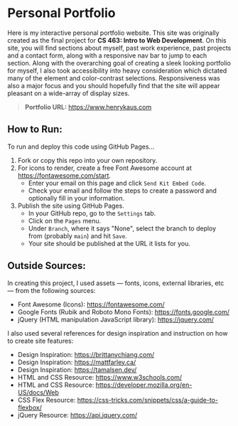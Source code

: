 # Personal Portfolio

Here is my interactive personal portfolio website. This site was originally created as the final project for **CS 463: Intro to Web Development**. On this site, you will find sections about myself, past work experience, past projects and a contact form, along with a responsive nav bar to jump to each section. Along with the overarching goal of creating a sleek looking portfolio for myself, I also took accessibility into heavy consideration which dictated many of the element and color-contrast selections. Responsiveness was also a major focus and you should hopefully find that the site will appear pleasant on a wide-array of display sizes.

> **Portfolio URL:** https://www.henrykaus.com

## How to Run:

To run and deploy this code using GitHub Pages...

1. Fork or copy this repo into your own repository.
2. For icons to render, create a free Font Awesome account at https://fontawesome.com/start.
   - Enter your email on this page and click `Send Kit Embed Code`.
   - Check your email and follow the steps to create a password and optionally fill in your information.
3. Publish the site using GitHub Pages.
   - In your GitHub repo, go to the `Settings` tab.
   - Click on the `Pages` menu.
   - Under `Branch`, where it says "None", select the branch to deploy from (probably `main`) and hit `Save`.
   - Your site should be published at the URL it lists for you.

## Outside Sources:

In creating this project, I used assets — fonts, icons, external libraries, etc — from the following sources:

- Font Awesome (Icons): https://fontawesome.com/
- Google Fonts (Rubik and Roboto Mono Fonts): https://fonts.google.com/
- jQuery (HTML manipulation JavaScript library): https://jquery.com/

I also used several references for design inspiration and instruction on how to create site features:

- Design Inspiration: https://brittanychiang.com/
- Design Inspiration: https://mattfarley.ca/
- Design Inspiration: https://tamalsen.dev/
- HTML and CSS Resource: https://www.w3schools.com/
- HTML and CSS Resource: https://developer.mozilla.org/en-US/docs/Web
- CSS Flex Resource: https://css-tricks.com/snippets/css/a-guide-to-flexbox/
- jQuery Resource: https://api.jquery.com/
